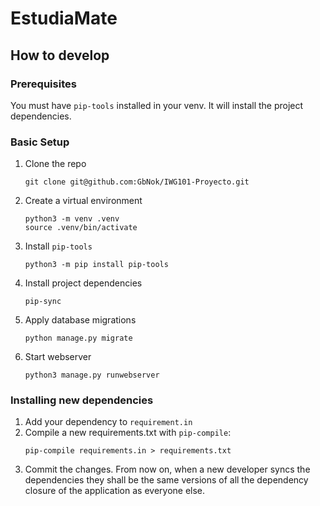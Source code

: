 # EstudiaMate

## How to develop

### Prerequisites
You must have `pip-tools` installed in your venv. It will install the project dependencies.

### Basic Setup
1. Clone the repo
    ```
    git clone git@github.com:GbNok/IWG101-Proyecto.git
    ```
1. Create a virtual environment
    ```
    python3 -m venv .venv
    source .venv/bin/activate
    ```
1. Install `pip-tools`
    ```
    python3 -m pip install pip-tools
    ```
1. Install project dependencies
    ```
    pip-sync
    ```
1. Apply database migrations
    ```
    python manage.py migrate
    ```
1. Start webserver
    ```
    python3 manage.py runwebserver
    ```

### Installing new dependencies
1. Add your dependency to `requirement.in`
1. Compile a new requirements.txt with `pip-compile`:
    ```
    pip-compile requirements.in > requirements.txt
    ```
1. Commit the changes. From now on, when a new developer syncs the dependencies they shall be the same versions of all the dependency closure of the application as everyone else.